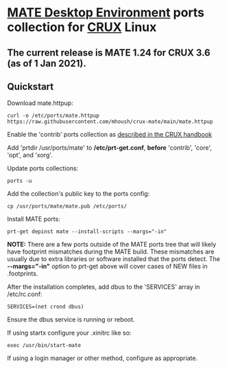 # [MATE Desktop Environment](http://www.mate-desktop.org/) ports collection for [CRUX](https://crux.nu/) Linux #

## The current release is MATE 1.24 for CRUX 3.6 (as of 1 Jan 2021). ##

## Quickstart ##

Download mate.httpup:

```
curl -o /etc/ports/mate.httpup https://raw.githubusercontent.com/mhoush/crux-mate/main/mate.httpup
```

Enable the 'contrib' ports collection as [described in the CRUX handbook](https://crux.nu/Main/Handbook3-6#ntoc46)

Add 'prtdir /usr/ports/mate' to **/etc/prt-get.conf**, **before** 'contrib', 'core', 'opt', and 'xorg'.

Update ports collections:

```
ports -u
```

Add the collection's public key to the ports config:

```
cp /usr/ports/mate/mate.pub /etc/ports/
```

Install MATE ports:

```
prt-get depinst mate --install-scripts --margs="-in"
```

**NOTE:** There are a few ports outside of the MATE ports tree that will likely have footprint mismatches during the MATE build. These mismatches are usually due to extra libraries or software installed that the ports detect. The **--margs="-in"** option to prt-get above will cover cases of NEW files in .footprints.

After the installation completes, add dbus to the 'SERVICES' array in /etc/rc.conf:

```
SERVICES=(net crond dbus)
```

Ensure the dbus service is running or reboot.

If using startx configure your .xinitrc like so:

```
exec /usr/bin/start-mate
```

If using a login manager or other method, configure as appropriate.
